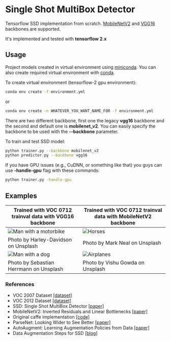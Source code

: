 # Single Shot MultiBox Detector

Tensorflow SSD implementation from scratch. [MobileNetV2](https://www.tensorflow.org/api_docs/python/tf/keras/applications/MobileNetV2) and [VGG16](https://www.tensorflow.org/api_docs/python/tf/keras/applications/VGG16) backbones are supported.

It's implemented and tested with **tensorflow 2.x**

## Usage

Project models created in virtual environment using [miniconda](https://docs.conda.io/en/latest/miniconda.html).
You can also create required virtual environment with [conda](https://docs.conda.io/projects/conda/en/latest/user-guide/tasks/manage-environments.html#creating-an-environment-from-an-environment-yml-file).

To create virtual environment (tensorflow-2 gpu environment):

```sh
conda env create -f environment.yml
```
or
```sh
conda env create -n WHATEVER_YOU_WANT_NAME_FOR -f environment.yml
```

There are two different backbone, first one the legacy **vgg16** backbone and the second and default one is **mobilenet_v2**.
You can easily specify the backbone to be used with the **--backbone** parameter.

To train and test SSD model:

```sh
python trainer.py --backbone mobilenet_v2
python predictor.py --backbone vgg16
```

If you have GPU issues (e.g., CuDNN, or something like that) you guys can use **-handle-gpu** flag with these commands:

```sh
python trainer.py -handle-gpu
```

## Examples

| Trained with VOC 0712 trainval data with VGG16 backbone | Trained with VOC 0712 trainval data with MobileNetV2 backbone |
| -------------- | -------------- |
| ![Man with a motorbike](http://furkanomerustaoglu.com/wp-content/uploads/2020/04/man_motorbike.png) | ![Horses](http://furkanomerustaoglu.com/wp-content/uploads/2020/04/ssd_mobilenet_v2_horses.png) |
| Photo by Harley-Davidson on Unsplash | Photo by Mark Neal on Unsplash |
| ![Man with a dog](http://furkanomerustaoglu.com/wp-content/uploads/2020/04/man_dog_cars.png) | ![Airplanes](http://furkanomerustaoglu.com/wp-content/uploads/2020/04/ssd_mobilenet_v2_air_planes.png) |
| Photo by Sebastian Herrmann on Unsplash | Photo by Vishu Gowda on Unsplash |

### References

* VOC 2007 Dataset [[dataset]](http://www.pascal-network.org/challenges/VOC/voc2007/workshop/index.html)
* VOC 2012 Dataset [[dataset]](http://www.pascal-network.org/challenges/VOC/voc2012/workshop/index.html)
* SSD: Single Shot MultiBox Detector [[paper]](https://arxiv.org/abs/1512.02325)
* MobileNetV2: Inverted Residuals and Linear Bottlenecks [[paper]](https://arxiv.org/abs/1801.04381)
* Original caffe implementation [[code]](https://github.com/weiliu89/caffe/tree/ssd)
* ParseNet: Looking Wider to See Better [[paper]](https://arxiv.org/abs/1506.04579)
* AutoAugment: Learning Augmentation Policies from Data [[paper]](https://arxiv.org/abs/1805.09501)
* Data Augmentation Steps for SSD [[blog]](http://www.telesens.co/2018/06/28/data-augmentation-in-ssd/#Data_Augmentation_Steps)
